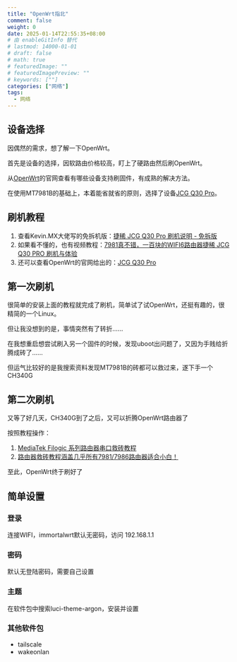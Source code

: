 ```yaml
---
title: "OpenWrt指北"
comment: false
weight: 0
date: 2025-01-14T22:55:35+08:00
# 由 enableGitInfo 替代
# lastmod: 14000-01-01
# draft: false
# math: true
# featuredImage: ""
# featuredImagePreview: ""
# keywords: [""]
categories: ["网络"]
tags:
  - 网络
---
```


## 设备选择
因偶然的需求，想了解一下OpenWrt。

首先是设备的选择，因软路由价格较高，盯上了硬路由然后刷OpenWrt。

从[OpenWrt](https://openwrt.org/toh/start)的官网查看有哪些设备支持刷固件，有成熟的解决方法。

在使用MT7981B的基础上，本着能省就省的原则，选择了设备[JCG Q30 Pro](https://openwrt.org/toh/jcg/q30_pro)。

## 刷机教程
1. 查看Kevin.MX大佬写的免拆机版：[捷稀 JCG Q30 Pro 刷机说明 - 免拆版](https://mary.kevinmx.top/default/JCG-Q30-Pro-Neo.html)
2. 如果看不懂的，也有视频教程：[7981真不错，一百块的WIFI6路由器捷稀 JCG Q30 PRO 刷机与体验](https://www.bilibili.com/video/BV1Cx4y1f7EE/?share_source=copy_web&vd_source=a071843196469a855cb50fdc0a5f6d5d)
3. 还可以查看OpenWrt的官网给出的：[JCG Q30 Pro](https://openwrt.org/toh/jcg/q30_pro)

## 第一次刷机
很简单的安装上面的教程就完成了刷机，简单试了试OpenWrt，还挺有趣的，很精简的一个Linux。

但让我没想到的是，事情突然有了转折......

在我想重启想尝试刷入另一个固件的时候，发现uboot出问题了，又因为手贱给折腾成砖了......

但运气比较好的是我搜索资料发现MT7981B的砖都可以救过来，遂下手一个CH340G

## 第二次刷机
又等了好几天，CH340G到了之后，又可以折腾OpenWrt路由器了

按照教程操作：
1. [MediaTek Filogic 系列路由器串口救砖教程](https://www.cnblogs.com/p123/p/18046679)
2. [路由器救砖教程涵盖几乎所有7981/7986路由器适合小白！](https://www.bilibili.com/video/BV1uaUJYeENm/?share_source=copy_web&vd_source=a071843196469a855cb50fdc0a5f6d5d)

至此，OpenWrt终于刷好了

## 简单设置
### 登录
连接WIFI，immortalwrt默认无密码，访问 192.168.1.1

### 密码
默认无登陆密码，需要自己设置

### 主题
在软件包中搜索luci-theme-argon，安装并设置

### 其他软件包
- tailscale
- wakeonlan


